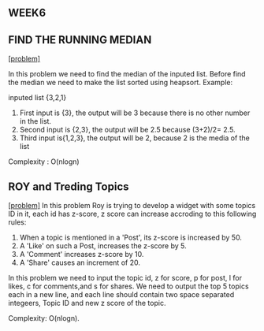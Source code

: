 ## WEEK6

## FIND THE RUNNING MEDIAN
[[problem]](https://www.hackerrank.com/challenges/ctci-find-the-running-median/problem)

In this problem we need to find the median of the inputed list. Before find the median we need to make the list sorted using heapsort.
Example:

inputed list {3,2,1}
1. First input is {3}, the output will be 3 because there is no other number in the list.
2. Second input is {2,3}, the output will be 2.5 because (3+2)/2= 2.5.
3. Third input is{1,2,3}, the output will be 2, because 2 is the media of the list 

Complexity : O(nlogn)

## ROY and Treding Topics
[[problem]](https://www.hackerearth.com/practice/data-structures/trees/heapspriority-queues/practice-problems/algorithm/roy-and-trending-topics-1/)
In this problem Roy is trying to develop a widget with some topics ID in it, each id has z-score, z score  can increase accroding to this following rules:
1. When a topic is mentioned in a 'Post', its z-score is increased by 50.
2. A 'Like' on such a Post, increases the z-score by 5.
3. A 'Comment' increases z-score by 10.
4. A 'Share' causes an increment of 20.

In this problem we need to input the topic id, z for  score, p for post, l for likes, c for comments,and s for shares. We need to output the top 5 topics each in a new line, and each line should contain two space separated integeers, Topic ID and new  z score of the topic.

Complexity: O(nlogn).
